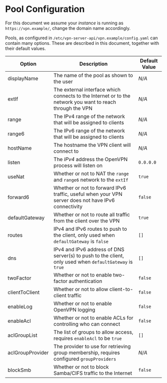 # Pool Configuration

For this document we assume your _instance_ is running as 
`https://vpn.example/`, change the domain name accordingly.

Pools, as configured in `/etc/vpn-server-api/vpn.example/config.yaml` can 
contain many options. These are described in this document, together with their
default values.

| Option | Description | Default Value |
| ------ |------------ | ------------- |
| displayName      | The name of the pool as shown to the user | _N/A_ |
| extIf            | The external interface which connects to the Internet or to the network you want to reach through the VPN | _N/A_ |
| range            | The IPv4 range of the network that will be assigned to clients | _N/A_ |
| range6           | The IPv6 range of the network that will be assigned to clients | _N/A_ | 
| hostName         | The hostname the VPN client will connect to | _N/A_ |
| listen           | The *IPv4* address the OpenVPN process will listen on | `0.0.0.0` |
| useNat           | Whether or not to NAT the `range` and `range6` network to the `extIf` | `true` |
| forward6         | Whether or not to forward IPv6 traffic, useful when your VPN server does not have IPv6 connectivity | `false` | 
| defaultGateway   | Whether or not to route all traffic from the client over the VPN | `true` | 
| routes           | IPv4 and IPv6 routes to push to the client, only used when `defaultGateway` is `false` | `[]` |
| dns              | IPv4 and IPv6 address of DNS server(s) to push to the client, only used when `defaultGateway` is `true` | `[]` |
| twoFactor        | Whether or not to enable two-factor authentication | `false` |
| clientToClient   | Whether or not to allow client-to-client traffic | `false` |
| enableLog        | Whether or not to enable OpenVPN logging | `false` |
| enableAcl        | Whether or not to enable ACLs for controlling who can connect | `false` |
| aclGroupList     | The list of groups to allow access, requires `enableAcl` to be `true` | `[]` |
| aclGroupProvider | The provider to use for retrieving group membership, requires configured `groupProviders` | _N/A_ |
| blockSmb         | Whether or not to block Samba/CIFS traffic to the Internet | `false` | 


